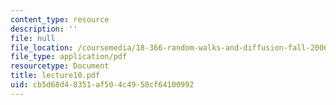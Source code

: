 ```yaml
---
content_type: resource
description: ''
file: null
file_location: /coursemedia/18-366-random-walks-and-diffusion-fall-2006/cb5d68d48351af504c4950cf64100992_lecture10.pdf
file_type: application/pdf
resourcetype: Document
title: lecture10.pdf
uid: cb5d68d4-8351-af50-4c49-50cf64100992
---
```

